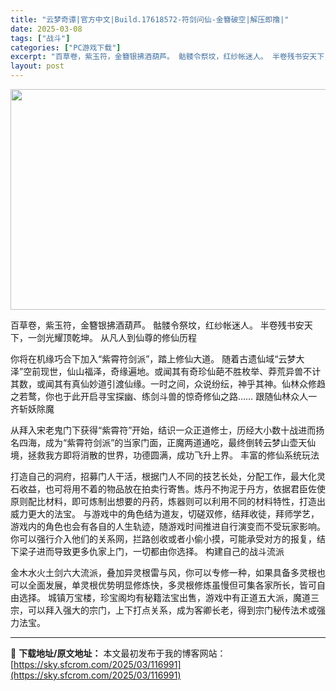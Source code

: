```yaml
---
title: "云梦奇谭|官方中文|Build.17618572-符剑问仙-金簪破空|解压即撸|"
date: 2025-03-08
tags: ["战斗"]
categories: ["PC游戏下载"]
excerpt: "百草卷，紫玉符，金簪银拂酒葫芦。 骷髅令祭坟，红纱帐迷人。 半卷残书安天下，一剑光耀顶乾坤。 从凡人到仙尊的修仙历程 你将在机缘巧合下加入“紫霄符剑派”，踏上修仙大道。 随着古遗仙域“云梦大泽”空前现世，仙山福泽，奇缘遍地。或闻其有奇珍仙葩不胜枚举、莽荒异兽不计其数，或闻其有真仙妙道引渡仙缘。一时之&hellip;"
layout: post
---
```


<img class="aligncenter size-full wp-image-116976" src="https://sky.sfcrom.com/wp-content/uploads/2025/03/2025030802342552.webp" alt="" width="616" height="353" />

百草卷，紫玉符，金簪银拂酒葫芦。
骷髅令祭坟，红纱帐迷人。
半卷残书安天下，一剑光耀顶乾坤。
从凡人到仙尊的修仙历程

你将在机缘巧合下加入“紫霄符剑派”，踏上修仙大道。
随着古遗仙域“云梦大泽”空前现世，仙山福泽，奇缘遍地。或闻其有奇珍仙葩不胜枚举、莽荒异兽不计其数，或闻其有真仙妙道引渡仙缘。一时之间，众说纷纭，神乎其神。仙林众修趋之若鹜，你也于此开启寻宝探幽、练剑斗兽的惊奇修仙之路……
跟随仙林众人一齐斩妖除魔

从拜入宋老鬼门下获得“紫霄符”开始，结识一众正道修士，历经大小数十战进而扬名四海，成为“紫霄符剑派”的当家门面，正魔两道通吃，最终倒转云梦山壶天仙境，拯救我方即将消散的世界，功德圆满，成功飞升上界。
丰富的修仙系统玩法

打造自己的洞府，招募门人干活，根据门人不同的技艺长处，分配工作，最大化灵石收益，也可将用不着的物品放在拍卖行寄售。炼丹不拘泥于丹方，依据君臣佐使原则配比材料，即可炼制出想要的丹药，炼器则可以利用不同的材料特性，打造出威力更大的法宝。
与游戏中的角色结为道友，切磋双修，结拜收徒，拜师学艺，游戏内的角色也会有各自的人生轨迹，随游戏时间推进自行演变而不受玩家影响。你可以强行介入他们的关系网，拦路创收或者小偷小摸，可能承受对方的报复，结下梁子进而导致更多仇家上门，一切都由你选择。
构建自己的战斗流派

金木水火土剑六大流派，叠加异灵根雷与风，你可以专修一种，如果具备多灵根也可以全面发展，单灵根优势明显修炼快，多灵根修炼虽慢但可集各家所长，皆可自由选择。
城镇万宝楼，珍宝阁均有秘籍法宝出售，游戏中有正道五大派，魔道三宗，可以拜入强大的宗门，上下打点关系，成为客卿长老，得到宗门秘传法术或强力法宝。

---
📖 **下载地址/原文地址：** 本文最初发布于我的博客网站：[https://sky.sfcrom.com/2025/03/116991](https://sky.sfcrom.com/2025/03/116991)
